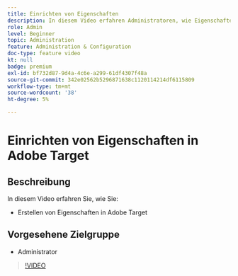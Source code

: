 ```yaml
---
title: Einrichten von Eigenschaften
description: In diesem Video erfahren Administratoren, wie Eigenschaften in Adobe Target erstellt werden.
role: Admin
level: Beginner
topic: Administration
feature: Administration & Configuration
doc-type: feature video
kt: null
badge: premium
exl-id: bf732d87-9d4a-4c6e-a299-61df4307f48a
source-git-commit: 342e02562b5296871638c1120114214df6115809
workflow-type: tm+mt
source-wordcount: '38'
ht-degree: 5%

---
```


# Einrichten von Eigenschaften in Adobe Target

## Beschreibung

In diesem Video erfahren Sie, wie Sie:

* Erstellen von Eigenschaften in Adobe Target

## Vorgesehene Zielgruppe

* Administrator

>[!VIDEO](https://video.tv.adobe.com/v/18990/?quality=12)
